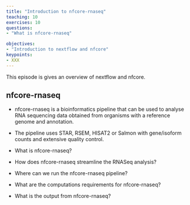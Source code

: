 ```yaml
---
title: "Introduction to nfcore-rnaseq"
teaching: 10
exercises: 10
questions:
- "What is nfcore-rnaseq"

objectives:
- "Introduction to nextflow and nfcore"
keypoints:
- XXX
---
```


This episode is gives an overview of nextflow and nfcore. 


## nfcore-rnaseq
- nfcore-rnaseq is a bioinformatics pipeline that can be used to analyse RNA sequencing data obtained from organisms with a reference genome and annotation.
- The pipeline uses STAR, RSEM, HISAT2 or Salmon with gene/isoform counts and extensive quality control.



- What is nfcore-rnaseq?
- How does nfcore-rnaseq streamline the RNASeq analysis?
- Where can we run the nfcore-rnaseq pipeline?
- What are the computations requirements for nfcore-rnaseq?
- What is the output from nfcore-rnaseq?
